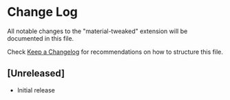 # Change Log

All notable changes to the "material-tweaked" extension will be documented in this file.

Check [Keep a Changelog](http://keepachangelog.com/) for recommendations on how to structure this file.

## [Unreleased]

- Initial release
